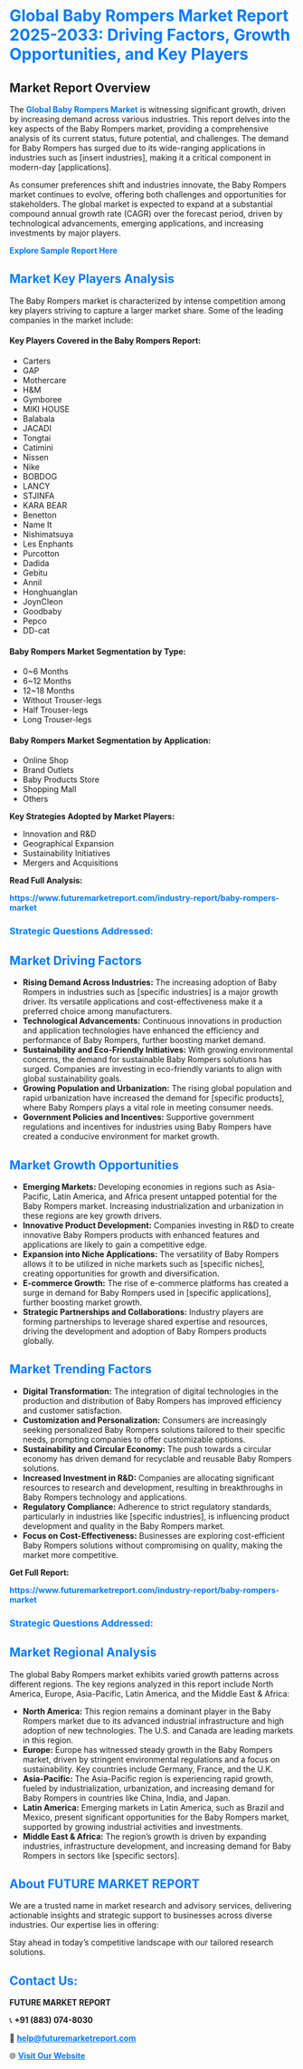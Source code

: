 <h1 style="color: #007BFF;">Global Baby Rompers Market Report 2025-2033: Driving Factors, Growth Opportunities, and Key Players</h1>

<section id="overview">
<h2>Market Report Overview</h2>
<p>The <a href="https://www.futuremarketreport.com/industry-report/baby-rompers-market" style="color: #007BFF; text-decoration: none;"><strong>Global Baby Rompers Market</strong></a> is witnessing significant growth, driven by increasing demand across various industries. This report delves into the key aspects of the Baby Rompers market, providing a comprehensive analysis of its current status, future potential, and challenges. The demand for Baby Rompers has surged due to its wide-ranging applications in industries such as [insert industries], making it a critical component in modern-day [applications].</p>
<p>As consumer preferences shift and industries innovate, the Baby Rompers market continues to evolve, offering both challenges and opportunities for stakeholders. The global market is expected to expand at a substantial compound annual growth rate (CAGR) over the forecast period, driven by technological advancements, emerging applications, and increasing investments by major players.</p>
</section>

<section id="overview">
<p><a href="https://www.futuremarketreport.com/request-sample/reportId=61221" style="color: #007BFF; text-decoration: none;"><strong>Explore Sample Report Here</strong></a></p>
</section>

<section id="key-players">
<h2 style="color: #007BFF;">Market Key Players Analysis</h2>
<p>The Baby Rompers market is characterized by intense competition among key players striving to capture a larger market share. Some of the leading companies in the market include:</p>
<h4>Key Players Covered in the Baby Rompers Report:</h4>
<ul><li>Carters</li><li>GAP</li><li>Mothercare</li><li>H&amp;M</li><li>Gymboree</li><li>MIKI HOUSE</li><li>Balabala</li><li>JACADI</li><li>Tongtai</li><li>Catimini</li><li>Nissen</li><li>Nike</li><li>BOBDOG</li><li>LANCY</li><li>STJINFA</li><li>KARA BEAR</li><li>Benetton</li><li>Name It</li><li>Nishimatsuya</li><li>Les Enphants</li><li>Purcotton</li><li>Dadida</li><li>Gebitu</li><li>Annil</li><li>Honghuanglan</li><li>JoynCleon</li><li>Goodbaby</li><li>Pepco</li><li>DD-cat</li></ul>
<h4>Baby Rompers Market Segmentation by Type:</h4>
<ul><li>0~6 Months</li><li>6~12 Months</li><li>12~18 Months</li><li>Without Trouser-legs</li><li>Half Trouser-legs</li><li>Long Trouser-legs</li></ul>

<h4>Baby Rompers Market Segmentation by Application:</h4>
<ul><li>Online Shop</li><li>Brand Outlets</li><li>Baby Products Store</li><li>Shopping Mall</li><li>Others</li></ul>
<p><strong>Key Strategies Adopted by Market Players:</strong></p>
<ul>
<li>Innovation and R&D</li>
<li>Geographical Expansion</li>
<li>Sustainability Initiatives</li>
<li>Mergers and Acquisitions</li>
</ul>
</section>

<section>
<p><strong>Read Full Analysis: </strong></p><a href="https://www.futuremarketreport.com/industry-report/baby-rompers-market" style="color: #007BFF; text-decoration: none;"><strong>https://www.futuremarketreport.com/industry-report/baby-rompers-market</strong></a>
<h3 style="color: #007BFF;">Strategic Questions Addressed:</h3>
</section>

<section id="driving-factors">
<h2 style="color: #007BFF;">Market Driving Factors</h2>
<ul>
<li><strong>Rising Demand Across Industries:</strong> The increasing adoption of Baby Rompers in industries such as [specific industries] is a major growth driver. Its versatile applications and cost-effectiveness make it a preferred choice among manufacturers.</li>
<li><strong>Technological Advancements:</strong> Continuous innovations in production and application technologies have enhanced the efficiency and performance of Baby Rompers, further boosting market demand.</li>
<li><strong>Sustainability and Eco-Friendly Initiatives:</strong> With growing environmental concerns, the demand for sustainable Baby Rompers solutions has surged. Companies are investing in eco-friendly variants to align with global sustainability goals.</li>
<li><strong>Growing Population and Urbanization:</strong> The rising global population and rapid urbanization have increased the demand for [specific products], where Baby Rompers plays a vital role in meeting consumer needs.</li>
<li><strong>Government Policies and Incentives:</strong> Supportive government regulations and incentives for industries using Baby Rompers have created a conducive environment for market growth.</li>
</ul>
</section>

<section id="growth-opportunities">
<h2 style="color: #007BFF;">Market Growth Opportunities</h2>
<ul>
<li><strong>Emerging Markets:</strong> Developing economies in regions such as Asia-Pacific, Latin America, and Africa present untapped potential for the Baby Rompers market. Increasing industrialization and urbanization in these regions are key growth drivers.</li>
<li><strong>Innovative Product Development:</strong> Companies investing in R&D to create innovative Baby Rompers products with enhanced features and applications are likely to gain a competitive edge.</li>
<li><strong>Expansion into Niche Applications:</strong> The versatility of Baby Rompers allows it to be utilized in niche markets such as [specific niches], creating opportunities for growth and diversification.</li>
<li><strong>E-commerce Growth:</strong> The rise of e-commerce platforms has created a surge in demand for Baby Rompers used in [specific applications], further boosting market growth.</li>
<li><strong>Strategic Partnerships and Collaborations:</strong> Industry players are forming partnerships to leverage shared expertise and resources, driving the development and adoption of Baby Rompers products globally.</li>
</ul>
</section>

<section id="trending-factors">
<h2 style="color: #007BFF;">Market Trending Factors</h2>
<ul>
<li><strong>Digital Transformation:</strong> The integration of digital technologies in the production and distribution of Baby Rompers has improved efficiency and customer satisfaction.</li>
<li><strong>Customization and Personalization:</strong> Consumers are increasingly seeking personalized Baby Rompers solutions tailored to their specific needs, prompting companies to offer customizable options.</li>
<li><strong>Sustainability and Circular Economy:</strong> The push towards a circular economy has driven demand for recyclable and reusable Baby Rompers solutions.</li>
<li><strong>Increased Investment in R&D:</strong> Companies are allocating significant resources to research and development, resulting in breakthroughs in Baby Rompers technology and applications.</li>
<li><strong>Regulatory Compliance:</strong> Adherence to strict regulatory standards, particularly in industries like [specific industries], is influencing product development and quality in the Baby Rompers market.</li>
<li><strong>Focus on Cost-Effectiveness:</strong> Businesses are exploring cost-efficient Baby Rompers solutions without compromising on quality, making the market more competitive.</li>
</ul>
</section>

<section>
<p><strong>Get Full Report: </strong></p><a href="https://www.futuremarketreport.com/industry-report/baby-rompers-market" style="color: #007BFF; text-decoration: none;"><strong>https://www.futuremarketreport.com/industry-report/baby-rompers-market</strong></a>
<h3 style="color: #007BFF;">Strategic Questions Addressed:</h3>
</section>


<section id="regional-analysis">
<h2 style="color: #007BFF;">Market Regional Analysis</h2>
<p>The global Baby Rompers market exhibits varied growth patterns across different regions. The key regions analyzed in this report include North America, Europe, Asia-Pacific, Latin America, and the Middle East & Africa:</p>
<ul>
<li><strong>North America:</strong> This region remains a dominant player in the Baby Rompers market due to its advanced industrial infrastructure and high adoption of new technologies. The U.S. and Canada are leading markets in this region.</li>
<li><strong>Europe:</strong> Europe has witnessed steady growth in the Baby Rompers market, driven by stringent environmental regulations and a focus on sustainability. Key countries include Germany, France, and the U.K.</li>
<li><strong>Asia-Pacific:</strong> The Asia-Pacific region is experiencing rapid growth, fueled by industrialization, urbanization, and increasing demand for Baby Rompers in countries like China, India, and Japan.</li>
<li><strong>Latin America:</strong> Emerging markets in Latin America, such as Brazil and Mexico, present significant opportunities for the Baby Rompers market, supported by growing industrial activities and investments.</li>
<li><strong>Middle East & Africa:</strong> The region’s growth is driven by expanding industries, infrastructure development, and increasing demand for Baby Rompers in sectors like [specific sectors].</li>
</ul>
</section>

<footer>
<h2 style="color: #007BFF;">About FUTURE MARKET REPORT</h2>
<p>We are a trusted name in market research and advisory services, delivering actionable insights and strategic support to businesses across diverse industries. Our expertise lies in offering:</p>

<p>Stay ahead in today’s competitive landscape with our tailored research solutions.</p>

<h2 style="color: #007BFF;">Contact Us:</h2>
<p><strong>FUTURE MARKET REPORT</strong></p>
<p>📞 <strong>+91 (883) 074-8030</strong></p>
<p>📧 <strong><a href="mailto:help@futuremarketreport.com" style="color: #007BFF;">help@futuremarketreport.com</a></strong></p>
<p>🌐 <strong><a href="https://www.futuremarketreport.com/" style="color: #007BFF;">Visit Our Website</a></strong></p>
</footer>